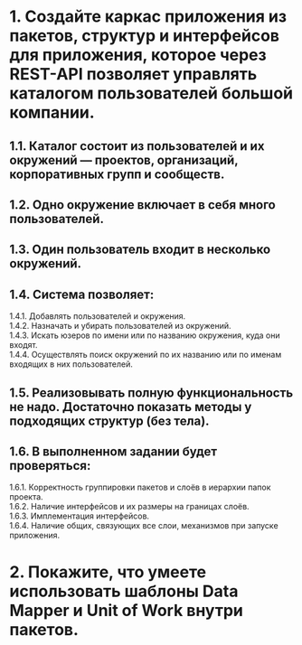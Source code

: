 # 1. Создайте каркас приложения из пакетов, структур и интерфейсов для приложения, которое через REST-API позволяет управлять каталогом пользователей большой компании.
## 1.1. Каталог состоит из пользователей и их окружений — проектов, организаций, корпоративных групп и сообществ.
## 1.2. Одно окружение включает в себя много пользователей.
## 1.3. Один пользователь входит в несколько окружений.
## 1.4. Система позволяет:
1.4.1. Добавлять пользователей и окружения.  
1.4.2. Назначать и убирать пользователей из окружений.  
1.4.3. Искать юзеров по имени или по названию окружения, куда они входят.  
1.4.4. Осуществлять поиск окружений по их названию или по именам входящих в них пользователей.  
## 1.5. Реализовывать полную функциональность не надо. Достаточно показать методы у подходящих структур (без тела).
## 1.6. В выполненном задании будет проверяться:
1.6.1. Корректность группировки пакетов и слоёв в иерархии папок проекта.  
1.6.2. Наличие интерфейсов и их размеры на границах слоёв.  
1.6.3. Имплементация интерфейсов.  
1.6.4. Наличие общих, связующих все слои, механизмов при запуске приложения.  
# 2. Покажите, что умеете использовать шаблоны Data Mapper и Unit of Work внутри пакетов.

